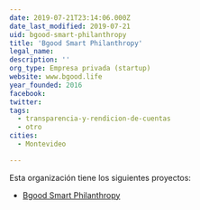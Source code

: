```yaml
---
date: 2019-07-21T23:14:06.000Z
date_last_modified: 2019-07-21
uid: bgood-smart-philanthropy
title: 'Bgood Smart Philanthropy'
legal_name: 
description: ''
org_type: Empresa privada (startup)
website: www.bgood.life
year_founded: 2016
facebook: 
twitter: 
tags:
  - transparencia-y-rendicion-de-cuentas
  - otro
cities: 
  - Montevideo

---
```


Esta organización tiene los siguientes proyectos:

- [Bgood Smart Philanthropy](/proyectos/bgood-smart-philanthropy)
